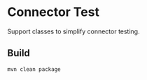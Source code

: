 # Connector Test

Support classes to simplify connector testing.

## Build

```bash
mvn clean package
```
